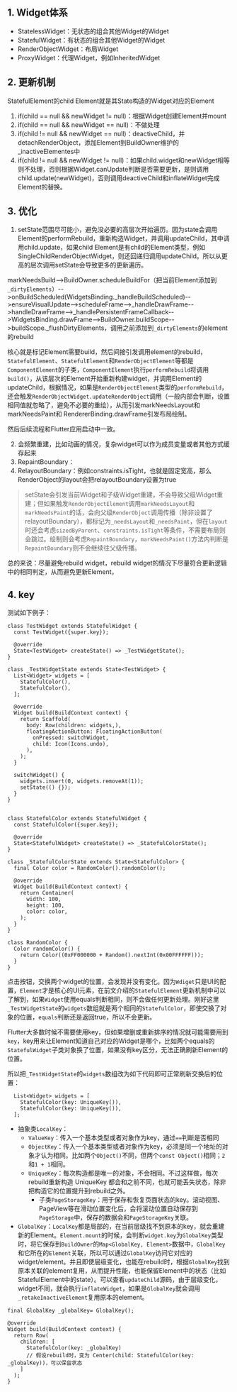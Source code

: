 ## 1. Widget体系
* StatelessWidget：无状态的组合其他Widget的Widget
* StatefulWidget：有状态的组合其他Widget的Widget
* RenderObjectWidget：布局Widget
* ProxyWidget：代理Widget，例如InheritedWidget

## 2. 更新机制
StatefulElement的child Element就是其State构造的Widget对应的Element

1. if(child == null && newWidget != null)：根据Widget创建Element并mount
2. if(child == null && newWidget == null)：不做处理
3. if(child != null && newWidget == null)：deactiveChild，并detachRenderObject，添加Element到BuildOwner维护的_inactiveElementes中
4. if(child != null && newWidget != null)：如果child.widget和newWidget相等则不处理，否则根据Widget.canUpdate判断是否需要更新，是则调用child.update(newWidget)，否则调用deactiveChild和inflateWidget完成Element的替换。

## 3. 优化
1. setState范围尽可能小，避免没必要的高层次开始遍历。因为state会调用Element的performRebuild，重新构造Widget，并调用updateChild，其中调用child.update，如果child Element是有child的Element类型，例如SingleChildRenderObjectWidget，则还回递归调用updateChild。所以从更高的层次调用setState会导致更多的更新遍历。

markNeedsBuild-->BuildOwner.scheduleBuildFor（把当前Element添加到`_dirtyElements`）-->onBuildScheduled(WidgetsBinding._handleBuildScheduled)-->ensureVisualUpdate-->scheduleFrame-->_handleDrawFrame-->handleDrawFrame-->_handlePersistentFrameCallback-->WidgetsBinding.drawFrame-->BuildOwner.buildScope-->buildScope._flushDirtyElements，调用之前添加到`_dirtyElements`的element的rebuild


核心就是标记Element需要build，然后间接引发调用element的rebuild，`StatefulElement`、`StatefulElement`和`RenderObjectElement`等都是`ComponentElement`的子类，`ComponentElement`执行`performRebuild`将调用`build()`，从该层次的Element开始重新构建widget，并调用Element的updateChild，根据情况，如果是`RenderObjectElement`类型的`performRebuild`，还会触发`RenderObjectWidget.updateRenderObject`调用（一般内部会判断，设置相同值就忽略了，避免不必要的重绘），从而引发markNeedsLayout和markNeedsPaint和 RendererBinding.drawFrame引发布局绘制。

然后后续流程和Flutter应用启动中一致。

2. 会频繁重建，比如动画的情况，复杂widget可以作为成员变量或者其他方式缓存起来
3. RepaintBoundary：
4. RelayoutBoundary：例如constraints.isTight，也就是固定宽高，那么RenderObject的layout会把relayoutBoundary设置为true

> setState会引发当前Widget和子级Widget重建，不会导致父级Widget重建；但如果触发`RenderObjectElement`调用`markNeedsLayout`和`markNeedsPaint`的话，会向父级`RenderObject`调用传播（除非设置了relayoutBoundary），都标记为`_needsLayout`和`_needsPaint`，但在`layout`时还会考虑`sizedByParent`、`constraints.isTight`等条件，不需要布局则会跳过。绘制则会考虑`RepaintBoundary`，`markNeedsPaint()`方法内判断是`RepaintBoundary`则不会继续往父级传播。

总的来说：尽量避免rebuild widget，rebuild widget的情况下尽量符合更新逻辑中的相同判定，从而避免更新Element，

## 4. key
测试如下例子：
```
class TestWidget extends StatefulWidget {
  const TestWidget({super.key});

  @override
  State<TestWidget> createState() => _TestWidgetState();
}

class _TestWidgetState extends State<TestWidget> {
  List<Widget> widgets = [
    StatefulColor(),
    StatefulColor(),
  ];

  @override
  Widget build(BuildContext context) {
    return Scaffold(
      body: Row(children: widgets,),
      floatingActionButton: FloatingActionButton(
        onPressed: switchWidget,
        child: Icon(Icons.undo),
      ),
    );
  }

  switchWidget() {
    widgets.insert(0, widgets.removeAt(1));
    setState(() {});
  }
}


class StatefulColor extends StatefulWidget {
  const StatefulColor({super.key});

  @override
  State<StatefulWidget> createState() => _StatefulColorState();
}

class _StatefulColorState extends State<StatefulColor> {
  final Color color = RandomColor().randomColor();

  @override
  Widget build(BuildContext context) {
    return Container(
      width: 100,
      height: 100,
      color: color,
    );
  }
}

class RandomColor {
  Color randomColor() {
    return Color((0xFF000000 + Random().nextInt(0x00FFFFFF)));
  }
}
```
点击按钮，交换两个widget的位置，会发现并没有变化。因为`Wdiget`只是UI的配置，`Element`才是核心的UI元素，在前文介绍的`StatefulElement`更新机制中可以了解到，如果`Widget`使用equals判断相同，则不会做任何更新处理。刚好这里`_TestWidgetState`的`widgets`数组就是两个相同的`StatefulColor`，即使交换了对象的位置，`equals`判断还是返回true，所以不会更新。

Flutter大多数时候不需要使用key，但如果增删或重新排序的情况就可能需要用到`key`，key用来让Element知道自己对应的Widget是哪个，比如两个equals的`StatefulWidget`子类对象换了位置，如果没有key区分，无法正确刷新Element的位置。

所以把`_TestWidgetState`的`widgets`数组改为如下代码即可正常刷新交换后的位置：
```
  List<Widget> widgets = [
    StatefulColor(key: UniqueKey()),
    StatefulColor(key: UniqueKey()),
  ];
```
* 抽象类`LocalKey`：
    * `ValueKey`：传入一个基本类型或者对象作为key，通过`==`判断是否相同
    * `ObjectKey`：传入一个基本类型或者对象作为key，必须是同一个地址的对象才认为相同。比如两个`Object()`不同，但两个`const Object()`相同；`2`和`1 + 1`相同。
    * `UniqueKey`：每次构造都是唯一的对象，不会相同。不过这样做，每次rebuild重新构造 UniqueKey 都会和之前不同，也就可能丢失状态，除非把构造它的位置提升到rebuild之外。
        * 子类`PageStorageKey`：用于保存和恢复页面状态的key。滚动视图、PageView等在滑动位置变化后，会将滚动位置自动保存到`PageStorage`中，保存的数据会和`PageStorageKey`关联。
* `GlobalKey`：`LocalKey`都是局部的，在当前层级找不到原本的key，就会重建新的Element。`Element.mount`的时候，会判断`widget.key`为`GlobalKey`类型时，将它保存到`BuildOwner`的`Map<GlobalKey, Element>`数据中，`GlobalKey`和它所在的`Element`关联，所以可以通过`GlobalKey`访问它对应的widget/element。并且即使层级变化，也能在rebuild时，根据`GlobalKey`找到原本关联的element复用，从而提升性能，也能保留Element中的状态（比如StatefulElement中的state）。可以查看`updateChild`源码，由于层级变化，widget不同，就会执行`inflateWidget`，如果是`GlobalKey`就会调用`_retakeInactiveElement`复用原本的element。
```
final GlobalKey _globalKey= GlobalKey();

@override
Widget build(BuildContext context) {
  return Row(
    children: [
      StatefulColor(key: _globalKey)
      // 假设rebuild时，变为 Center(child: StatefulColor(key: _globalKey))，可以保留状态
    ]
  );
}
```